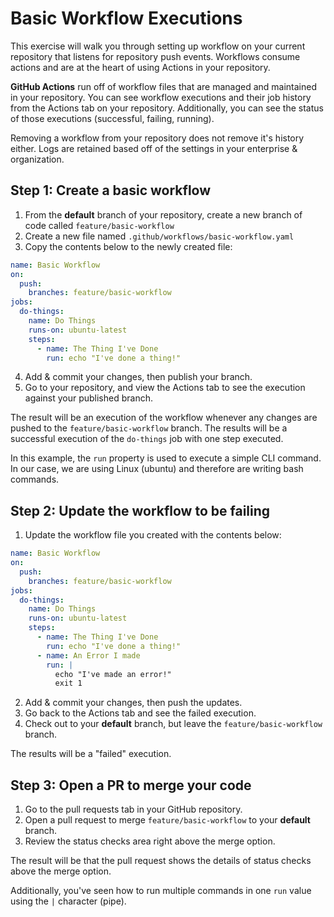 # Basic Workflow Executions

This exercise will walk you through setting up workflow on your current repository that listens for repository push events. Workflows consume actions and are at the heart of using Actions in your repository.

**GitHub Actions** run off of workflow files that are managed and maintained in your repository. You can see workflow executions and their job history from the Actions tab on your repository. Additionally, you can see the status of those executions (successful, failing, running).

Removing a workflow from your repository does not remove it's history either. Logs are retained based off of the settings in your enterprise & organization.

## Step 1: Create a basic workflow

1. From the __default__ branch of your repository, create a new branch of code called `feature/basic-workflow`
2. Create a new file named `.github/workflows/basic-workflow.yaml`
3. Copy the contents below to the newly created file:

```yaml
name: Basic Workflow
on:
  push:
    branches: feature/basic-workflow
jobs:
  do-things:
    name: Do Things
    runs-on: ubuntu-latest
    steps:
      - name: The Thing I've Done
        run: echo "I've done a thing!"
```

4. Add & commit your changes, then publish your branch.
5. Go to your repository, and view the Actions tab to see the execution against your published branch.

The result will be an execution of the workflow whenever any changes are pushed to the `feature/basic-workflow` branch. The results will be a successful execution of the `do-things` job with one step executed.

In this example, the `run` property is used to execute a simple CLI command. In our case, we are using Linux (ubuntu) and therefore are writing bash commands.

## Step 2: Update the workflow to be failing

1. Update the workflow file you created with the contents below:

```yaml
name: Basic Workflow
on:
  push:
    branches: feature/basic-workflow
jobs:
  do-things:
    name: Do Things
    runs-on: ubuntu-latest
    steps:
      - name: The Thing I've Done
        run: echo "I've done a thing!"
      - name: An Error I made
        run: |
          echo "I've made an error!"
          exit 1
```

2. Add & commit your changes, then push the updates.
3. Go back to the Actions tab and see the failed execution.
4. Check out to your __default__ branch, but leave the `feature/basic-workflow` branch.

The results will be a "failed" execution.

## Step 3: Open a PR to merge your code

1. Go to the pull requests tab in your GitHub repository.
2. Open a pull request to merge `feature/basic-workflow` to your __default__ branch.
3. Review the status checks area right above the merge option.

The result will be that the pull request shows the details of status checks above the merge option.

Additionally, you've seen how to run multiple commands in one `run` value using the `|` character (pipe).